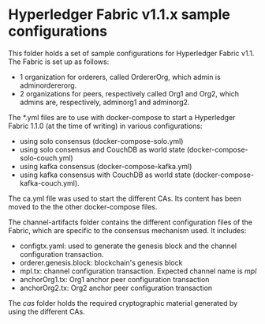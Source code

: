 # Hyperledger Fabric v1.1.x sample configurations

This folder holds a set of sample configurations for Hyperledger Fabric v1.1.
The Fabric is set up as follows: 
 - 1 organization for orderers, called OrdererOrg, which admin is
 adminordererorg.
 - 2 organizations for peers, respectively called Org1 and Org2, which admins
are, respectively, adminorg1 and adminorg2.

The \*.yml files are to use with docker-compose to start a Hyperledger Fabric
1.1.0 (at the time of writing) in various configurations:
 - using solo consensus (docker-compose-solo.yml)
 - using solo consensus and CouchDB as world state
   (docker-compose-solo-couch.yml)
 - using kafka consensus (docker-compose-kafka.yml)
 - using kafka consensus with CouchDB as world state
   (docker-compose-kafka-couch.yml).

The ca.yml file was used to start the different CAs. Its content has been moved
to the the other docker-compose files.

The channel-artifacts folder contains the different configuration files of the
Fabric, which are specific to the consensus mechanism used. It includes:
 - configtx.yaml: used to generate the genesis block and the channel
   configuration transaction.
 - orderer.genesis.block: blockchain's genesis block
 - mpl.tx: channel configuration transaction. Expected channel name is *mpl*
 - anchorOrg1.tx: Org1 anchor peer configuration transaction 
 - anchorOrg2.tx: Org2 anchor peer configuration transaction 

The *cas* folder holds the required cryptographic material generated by using
the different CAs.

